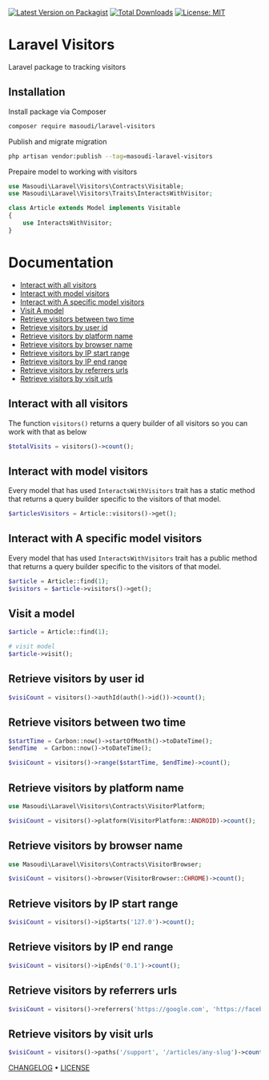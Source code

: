 [![Latest Version on Packagist](https://img.shields.io/packagist/v/masoudi/laravel-visitors.svg?style=flat)](https://packagist.org/packages/masoudi/laravel-visitors)
[![Total Downloads](https://img.shields.io/packagist/dt/masoudi/laravel-visitors.svg?style=flat)](https://packagist.org/packages/masoudi/laravel-visitors)
[![License: MIT](https://img.shields.io/badge/License-MIT-blue.svg?style=flat)](https://opensource.org/licenses/MIT)

# Laravel Visitors

Laravel package to tracking visitors

## Installation

Install package via Composer

```bash
composer require masoudi/laravel-visitors
```

Publish and migrate migration

```bash
php artisan vendor:publish --tag=masoudi-laravel-visitors
```

Prepaire model to working with visitors

```php
use Masoudi\Laravel\Visitors\Contracts\Visitable;
use Masoudi\Laravel\Visitors\Traits\InteractsWithVisitor;

class Article extends Model implements Visitable
{
    use InteractsWithVisitor;
}
```

# Documentation

- [Interact with all visitors](#interact-with-all-visitors)
- [Interact with model visitors](#interact-with-model-visitors)
- [Interact with A specific model visitors](#interact-with-a-specific-model-visitors)
- [Visit A model](#visit-a-model)
- [Retrieve visitors between two time](#retrieve-visitors-between-two-time)
- [Retrieve visitors by user id](#retrieve-visitors-by-user-id)
- [Retrieve visitors by platform name](#retrieve-visitors-by-platform-name)
- [Retrieve visitors by browser name](#retrieve-visitors-by-browser-name)
- [Retrieve visitors by IP start range](#retrieve-visitors-by-ip-start-range)
- [Retrieve visitors by IP end range](#retrieve-visitors-by-ip-end-range)
- [Retrieve visitors by referrers urls](#retrieve-visitors-by-referrers-urls)
- [Retrieve visitors by visit urls](#retrieve-visitors-by-visit-urls)

## Interact with all visitors

The function `visitors()` returns a query builder of all visitors so you can work with that as below

```php
$totalVisits = visitors()->count();
```

## Interact with model visitors

Every model that has used `InteractsWithVisitors` trait has a static method that returns a query builder specific to the visitors of that model.

```php
$articlesVisitors = Article::visitors()->get();
```

## Interact with A specific model visitors

Every model that has used `InteractsWithVisitors` trait has a public method that returns a query builder specific to the visitors of that model.

```php
$article = Article::find(1);
$visitors = $article->visitors()->get();
```

## Visit a model

```php
$article = Article::find(1);

# visit model
$article->visit();
```

## Retrieve visitors by user id

```php
$visiCount = visitors()->authId(auth()->id())->count();
```
## Retrieve visitors between two time

```php
$startTime = Carbon::now()->startOfMonth()->toDateTime();
$endTime  = Carbon::now()->toDateTime();

$visiCount = visitors()->range($startTime, $endTime)->count();
```

## Retrieve visitors by platform name

```php
use Masoudi\Laravel\Visitors\Contracts\VisitorPlatform;

$visiCount = visitors()->platform(VisitorPlatform::ANDROID)->count();
```

## Retrieve visitors by browser name

```php
use Masoudi\Laravel\Visitors\Contracts\VisitorBrowser;

$visiCount = visitors()->browser(VisitorBrowser::CHROME)->count();
```

## Retrieve visitors by IP start range
```php
$visiCount = visitors()->ipStarts('127.0')->count();
```

## Retrieve visitors by IP end range
```php
$visiCount = visitors()->ipEnds('0.1')->count();
```
## Retrieve visitors by referrers urls
```php
$visiCount = visitors()->referrers('https://google.com', 'https://facebook.com')->count();
```
## Retrieve visitors by visit urls
```php
$visiCount = visitors()->paths('/support', '/articles/any-slug')->count();
```

[CHANGELOG](CHANGELOG.md) • [LICENSE](LICENSE.md)
